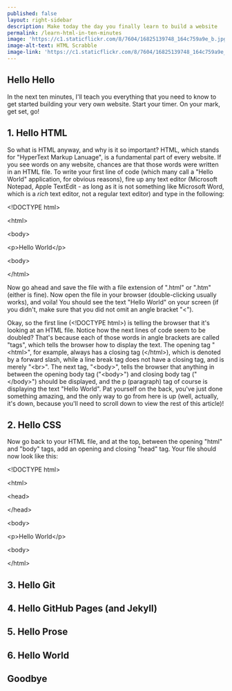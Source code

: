 ```yaml
---
published: false
layout: right-sidebar
description: Make today the day you finally learn to build a website
permalink: /learn-html-in-ten-minutes
image: 'https://c1.staticflickr.com/8/7604/16825139748_164c759a9e_b.jpg'
image-alt-text: HTML Scrabble
image-link: 'https://c1.staticflickr.com/8/7604/16825139748_164c759a9e_b.jpg'
---
```

## Hello Hello
In the next ten minutes, I'll teach you everything that you need to know to get started building your very own website. Start your timer. On your mark, get set, go!

## 1. Hello HTML
So what is HTML anyway, and why is it so important? HTML, which stands for "HyperText Markup Lanuage", is a fundamental part of every website. If you see words on any website, chances are that those words were written in an HTML file. To write your first line of code (which many call a "Hello World" application, for obvious reasons), fire up any text editor (Microsoft Notepad, Apple TextEdit - as long as it is not something like Microsoft Word, which is a _rich_ text editor, not a regular text editor) and type in the following:

\<!DOCTYPE html>

\<html>
  
\<body>
  
\<p>Hello World\</p>
  
\<body>
  
\</html>

Now go ahead and save the file with a file extension of ".html" or ".htm" (either is fine). Now open the file in your browser (double-clicking usually works), and voila! You should see the text "Hello World" on your screen (if you didn't, make sure that you did not omit an angle bracket "<"). 

Okay, so the first line (\<!DOCTYPE html>) is telling the browser that it's looking at an HTML file. Notice how the next lines of code seem to be doubled? That's because each of those words in angle brackets are called "tags", which tells the browser how to display the text. The opening tag "\<html>", for example, always has a closing tag (\</html>), which is denoted by a forward slash, while a line break tag does not have a closing tag, and is merely "\<br>". The next tag, "\<body>", tells the browser that anything in between the opening body tag ("\<body>") and closing body tag ("\</body>") should be displayed, and the p (paragraph) tag of course is displaying the text "Hello World". Pat yourself on the back, you've just done something amazing, and the only way to go from here is up (well, actually, it's down, because you'll need to scroll down to view the rest of this article)!

## 2. Hello CSS
Now go back to your HTML file, and at the top, between the opening "html" and "body" tags, add an opening and closing "head" tag. Your file should now look like this:

\<!DOCTYPE html>

\<html>

\<head>

\</head>
  
\<body>
  
\<p>Hello World\</p>
  
\<body>
  
\</html>

## 3. Hello Git

## 4. Hello GitHub Pages (and Jekyll)

## 5. Hello Prose

## 6. Hello World

## Goodbye